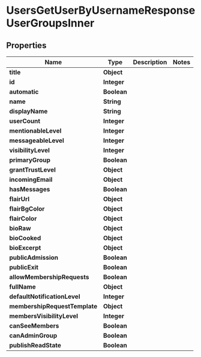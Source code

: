 

# UsersGetUserByUsernameResponseUserGroupsInner


## Properties

| Name | Type | Description | Notes |
|------------ | ------------- | ------------- | -------------|
|**title** | **Object** |  |  |
|**id** | **Integer** |  |  |
|**automatic** | **Boolean** |  |  |
|**name** | **String** |  |  |
|**displayName** | **String** |  |  |
|**userCount** | **Integer** |  |  |
|**mentionableLevel** | **Integer** |  |  |
|**messageableLevel** | **Integer** |  |  |
|**visibilityLevel** | **Integer** |  |  |
|**primaryGroup** | **Boolean** |  |  |
|**grantTrustLevel** | **Object** |  |  |
|**incomingEmail** | **Object** |  |  |
|**hasMessages** | **Boolean** |  |  |
|**flairUrl** | **Object** |  |  |
|**flairBgColor** | **Object** |  |  |
|**flairColor** | **Object** |  |  |
|**bioRaw** | **Object** |  |  |
|**bioCooked** | **Object** |  |  |
|**bioExcerpt** | **Object** |  |  |
|**publicAdmission** | **Boolean** |  |  |
|**publicExit** | **Boolean** |  |  |
|**allowMembershipRequests** | **Boolean** |  |  |
|**fullName** | **Object** |  |  |
|**defaultNotificationLevel** | **Integer** |  |  |
|**membershipRequestTemplate** | **Object** |  |  |
|**membersVisibilityLevel** | **Integer** |  |  |
|**canSeeMembers** | **Boolean** |  |  |
|**canAdminGroup** | **Boolean** |  |  |
|**publishReadState** | **Boolean** |  |  |



